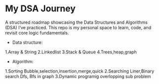 # My DSA Journey

A structured roadmap showcasing the Data Structures and Algorithms (DSA) I’ve practiced. This repo is my personal space to learn, code, and revisit core logic fundamentals.


* Data structure:

1.Array & String
2.Linkedlist
3.Stack & Queue
4.Trees,heap,graph



* Algorithm:
  
1.Sorting
Bubble,selection,insertion,merge,quick
2.Searching
Liner,Binary search
Dfs, Bfs in graph
3.Dynamic programig
overlopping sub problem
  


